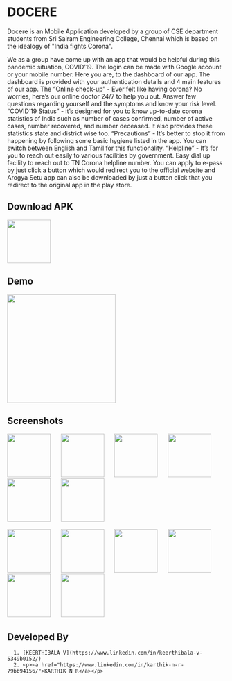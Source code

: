 # DOCERE
Docere is an Mobile Application developed by a group of CSE department students from Sri Sairam Engineering College, Chennai which is based on the idealogy of "India fights Corona".

We as a group have come up with an app that would be helpful during this pandemic situation, COVID’19. The login can be made with Google account or your mobile number. Here you are, to the dashboard of our app. The dashboard is provided with your authentication details and 4 main features of our app. The “Online check-up” - Ever felt like having corona? No worries, here’s our online doctor 24/7 to help you out. Answer few questions regarding yourself and the symptoms and know your risk level. “COVID’19 Status” -  it’s designed for you to know up-to-date corona statistics of India such as number of cases confirmed, number of active cases, number recovered, and number deceased. It also provides these statistics state and district wise too. “Precautions” -  It’s better to stop it from happening by following some basic hygiene listed in the app. You can switch between English and Tamil for this functionality. “Helpline” - It’s for you to reach out easily to various facilities by government. Easy dial up facility to reach out to TN Corona helpline number. You can apply to e-pass by just click a button which would redirect you to the official website and Arogya Setu app can also be downloaded by just a button click that you redirect to the original app in the play store.

## Download APK
<a href="https://drive.google.com/file/d/1RAs1CwQSTQT2kXk_tAqyos9Qc9hIqyZ-/view?usp=sharing"><img src="https://github.com/karthik18041999/DOCERE/blob/Images/download-logo.png" height="100" width="100"></a>

## Demo 
<a href="https://youtu.be/P3b4kZpVaVU"><img src="https://github.com/karthik18041999/DOCERE/blob/Images/youtube-logo.png" height="250" width="250"></a>

## Screenshots
<p float="left">
  <img src="https://github.com/karthik18041999/DOCERE/blob/Images/1.jpeg" width="100" />&nbsp;&nbsp;&nbsp;&nbsp;&nbsp;
  <img src="https://github.com/karthik18041999/DOCERE/blob/Images/2a.jpeg" width="100" />&nbsp;&nbsp;&nbsp;&nbsp;&nbsp;
  <img src="https://github.com/karthik18041999/DOCERE/blob/Images/2b.jpeg" width="100" />&nbsp;&nbsp;&nbsp;&nbsp;&nbsp;
  <img src="https://github.com/karthik18041999/DOCERE/blob/Images/3.jpeg" width="100" />&nbsp;&nbsp;&nbsp;&nbsp;&nbsp;
  <img src="https://github.com/karthik18041999/DOCERE/blob/Images/4a.jpeg" width="100" />&nbsp;&nbsp;&nbsp;&nbsp;&nbsp;
  <img src="https://github.com/karthik18041999/DOCERE/blob/Images/4b.jpeg" width="100" />&nbsp;&nbsp;&nbsp;&nbsp;&nbsp;
</p>
<p float="left">
  <img src="https://github.com/karthik18041999/DOCERE/blob/Images/5a.jpeg" width="100" />&nbsp;&nbsp;&nbsp;&nbsp;&nbsp;
  <img src="https://github.com/karthik18041999/DOCERE/blob/Images/5b.jpeg" width="100" />&nbsp;&nbsp;&nbsp;&nbsp;&nbsp;
  <img src="https://github.com/karthik18041999/DOCERE/blob/Images/5c.jpeg" width="100" />&nbsp;&nbsp;&nbsp;&nbsp;&nbsp;
  <img src="https://github.com/karthik18041999/DOCERE/blob/Images/6a.jpeg" width="100" />&nbsp;&nbsp;&nbsp;&nbsp;&nbsp;
  <img src="https://github.com/karthik18041999/DOCERE/blob/Images/6b.jpeg" width="100" />&nbsp;&nbsp;&nbsp;&nbsp;&nbsp;
  <img src="https://github.com/karthik18041999/DOCERE/blob/Images/7.jpeg" width="100" />&nbsp;&nbsp;&nbsp;&nbsp;&nbsp;
</p>

## Developed By
    
      1. [KEERTHIBALA V](https://www.linkedin.com/in/keerthibala-v-5349b0152/)
      2. <p><a href="https://www.linkedin.com/in/karthik-n-r-79bb94156/">KARTHIK N R</a></p>
